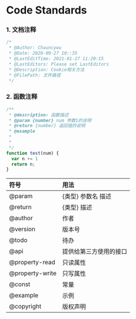 # Code Standards

### 1. 文档注释

```javascript
/*
 * @Author: Chauncywu
 * @Date: 2020-09-27 10::35
 * @LastEditTime: 2021-01-27 11:20:15
 * @LastEditors: Please set LastEditors
 * @Description: Cookie相关方法
 * @FilePath: 文件路径
 */
```

### 2. 函数注释

```javascript
/**
 * @description: 函数描述
 * @param {number} num 参数1的说明
 * @return {number} 返回值的说明
 * @example
 *
 *
 */
function test(num) {
  var n += 1
  return n;
}
```

| 符号 | 用法 |
| :--- | :--- |
| @param | {类型} 参数名 描述 |
| @return | {类型} 描述 |
| @author | 作者 |
| @version | 版本号 |
| @todo | 待办 |
| @api | 提供给第三方使用的接口 |
| @property-read | 只读属性 |
| @property-write | 只写属性 |
| @const | 常量 |
| @example | 示例 |
| @copyright | 版权声明 |

